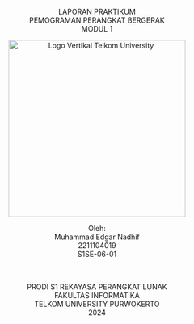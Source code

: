 <div align="center">

LAPORAN PRAKTIKUM <br>
PEMOGRAMAN PERANGKAT BERGERAK <br>
MODUL 1 <br>

<img src="https://github.com/user-attachments/assets/637271ab-0240-4561-a7a6-04cb1169f636" alt="Logo Vertikal Telkom University" width="350"/>

Oleh:<br>
Muhammad Edgar Nadhif<br>
2211104019<br>
S1SE-06-01<br>
<br>
<br>

PRODI S1 REKAYASA PERANGKAT LUNAK <br>
FAKULTAS INFORMATIKA <br>
TELKOM UNIVERSITY PURWOKERTO <br>
2024 <br>

</div>
